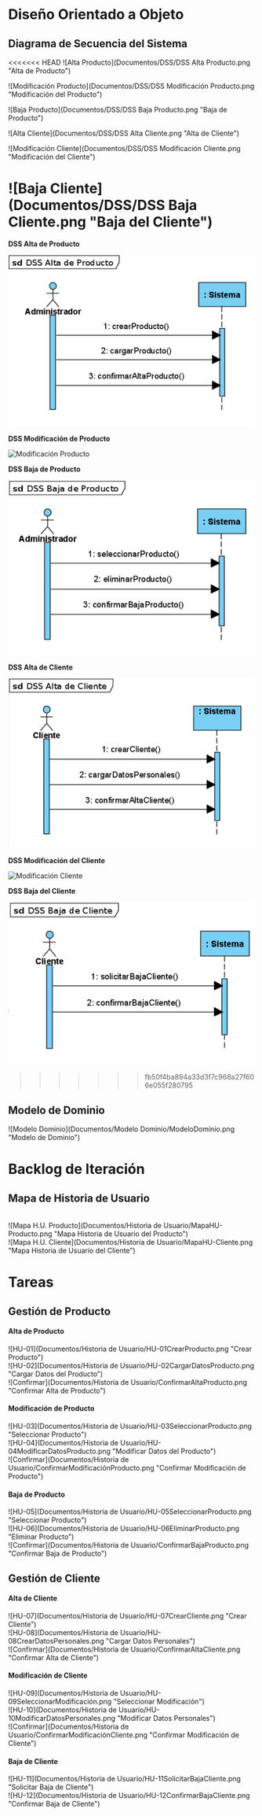 # Diseño Orientado a Objeto

<h2>Diagrama de Secuencia del Sistema</h2>

<<<<<<< HEAD
![Alta Producto](Documentos/DSS/DSS Alta Producto.png "Alta de Producto")

![Modificación Producto](Documentos/DSS/DSS Modificación Producto.png "Modificación del Producto")

![Baja Producto](Documentos/DSS/DSS Baja Producto.png "Baja de Producto")

![Alta Cliente](Documentos/DSS/DSS Alta Cliente.png "Alta de Cliente")

![Modificación Cliente](Documentos/DSS/DSS Modificación Cliente.png "Modificación del Cliente")

![Baja Cliente](Documentos/DSS/DSS Baja Cliente.png "Baja del Cliente")
=======
**DSS Alta de Producto**

![Alta Producto](Documentos/DSS/DSSAltaProducto.png "Alta de Producto")

**DSS Modificación de Producto**

![Modificación Producto](Documentos/DSS/DSSModificaciónProducto.png "Modificación del Producto")

**DSS Baja de Producto**

![Baja Producto](Documentos/DSS/DSSBajaProducto.png "Baja de Producto")

**DSS Alta de Cliente**

![Alta Cliente](Documentos/DSS/DSSAltaCliente.png "Alta de Cliente")

**DSS Modificación del Cliente**

![Modificación Cliente](Documentos/DSS/DSSModificaciónCliente.png "Modificación del Cliente")

**DSS Baja del Cliente**

![Baja Cliente](Documentos/DSS/DSSBajaCliente.png "Baja del Cliente")
>>>>>>> fb50f4ba894a33d3f7c968a27f606e055f280795

<h2>Modelo de Dominio</h2>

![Modelo Dominio](Documentos/Modelo Dominio/ModeloDominio.png "Modelo de Dominio")

# Backlog de Iteración

<h2>Mapa de Historia de Usuario</h2>
<br>
![Mapa H.U. Producto](Documentos/Historia de Usuario/MapaHU-Producto.png "Mapa Historia de Usuario del Producto")
<br>
![Mapa H.U. Cliente](Documentos/Historia de Usuario/MapaHU-Cliente.png "Mapa Historia de Usuario del Cliente")

# Tareas
<h2>Gestión de Producto</h2>
<h4>Alta de Producto</h4>
![HU-01](Documentos/Historia de Usuario/HU-01CrearProducto.png "Crear Producto")
<br>
![HU-02](Documentos/Historia de Usuario/HU-02CargarDatosProducto.png "Cargar Datos del Producto")
<br>
![Confirmar](Documentos/Historia de Usuario/ConfirmarAltaProducto.png "Confirmar Alta de Producto")
<br>
<h4>Modificación de Producto</h4>
![HU-03](Documentos/Historia de Usuario/HU-03SeleccionarProducto.png "Seleccionar Producto")
<br>
![HU-04](Documentos/Historia de Usuario/HU-04ModificarDatosProducto.png "Modificar Datos del Producto")
<br>
![Confirmar](Documentos/Historia de Usuario/ConfirmarModificaciónProducto.png "Confirmar Modificación de Producto")
<br>
<h4>Baja de Producto</h4>
![HU-05](Documentos/Historia de Usuario/HU-05SeleccionarProducto.png "Seleccionar Producto")
<br>
![HU-06](Documentos/Historia de Usuario/HU-06EliminarProducto.png "Eliminar Producto")
<br>
![Confirmar](Documentos/Historia de Usuario/ConfirmarBajaProducto.png "Confirmar Baja de Producto")
<br>

<h2>Gestión de Cliente</h2>
<h4>Alta de Cliente</h4>
![HU-07](Documentos/Historia de Usuario/HU-07CrearCliente.png "Crear Cliente")
<br>
![HU-08](Documentos/Historia de Usuario/HU-08CrearDatosPersonales.png "Cargar Datos Personales")
<br>
![Confirmar](Documentos/Historia de Usuario/ConfirmarAltaCliente.png "Confirmar Alta de Cliente")
<br>
<h4>Modificación de Cliente</h4>
![HU-09](Documentos/Historia de Usuario/HU-09SeleccionarModificación.png "Seleccionar Modificación")
<br>
![HU-10](Documentos/Historia de Usuario/HU-10ModificarDatosPersonales.png "Modificar Datos Personales")
<br>
![Confirmar](Documentos/Historia de Usuario/ConfirmarModificaciónCliente.png "Confirmar Modificación de Cliente")
<br>
<h4>Baja de Cliente</h4>
![HU-11](Documentos/Historia de Usuario/HU-11SolicitarBajaCliente.png "Solicitar Baja de Cliente")
<br>
![HU-12](Documentos/Historia de Usuario/HU-12ConfirmarBajaCliente.png "Confirmar Baja de Cliente")
<br>
